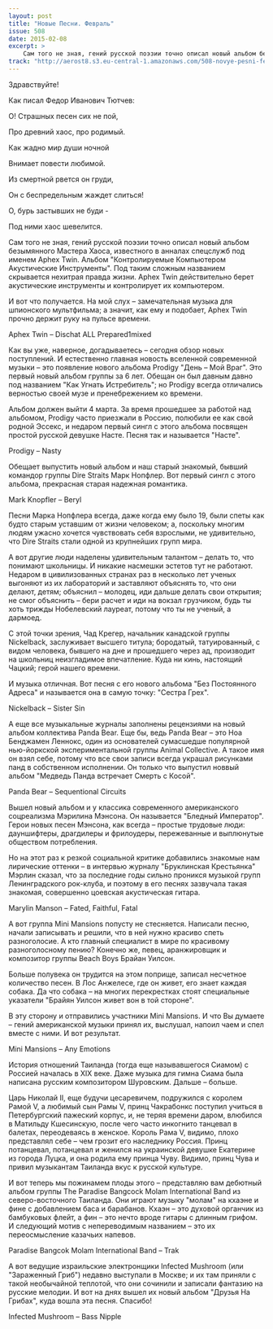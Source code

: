 ```yaml
---
layout: post
title: "Новые Песни. Февраль"
issue: 508
date: 2015-02-08
excerpt: >
    Сам того не зная, гений русской поэзии точно описал новый альбом безымянного Мастера Хаоса, известного в анналах спецслужб под именем Aphex Twin. Альбом "Контролируемые Компьютером Акустические Инструменты". Под таким сложным названием скрывается нехитрая правда жизни. Aphex Twin действительно берет акустические инструменты и контролирует их компьютером.
track: "http://aerost8.s3.eu-central-1.amazonaws.com/508-novye-pesni-fevral.mp3"
---
```


Здравствуйте!

Как писал Федор Иванович Тютчев:

О! Страшных песен сих не пой,

Про древний хаос, про родимый.

Как жадно мир души ночной

Внимает повести любимой.

Из смертной рвется он груди,

Он с беспредельным жаждет слиться!

О, бурь застывших не буди -

Под ними хаос шевелится.

Сам того не зная, гений русской поэзии точно описал новый альбом безымянного Мастера Хаоса, известного в анналах спецслужб под именем Aphex Twin. Альбом "Контролируемые Компьютером Акустические Инструменты". Под таким сложным названием скрывается нехитрая правда жизни. Aphex Twin действительно берет акустические инструменты и контролирует их компьютером.

И вот что получается. На мой слух – замечательная музыка для шпионского мультфильма; а значит, как ему и подобает, Aphex Twin прочно держит руку на пульсе времени.

Aphex Twin – Dischat ALL Prepared1mixed

Как вы уже, наверное, догадываетесь – сегодня обзор новых поступлений. И естественно главная новость вселенной современной музыки – это появление нового альбома Prodigy "День – Мой Враг". Это первый новый альбом группы за 6 лет. Обещан он был давным давно под названием "Как Угнать Истребитель"; но Prodigy всегда отличались верностью своей музе и пренебрежением ко времени.

Альбом должен выйти 4 марта. За время прошедшее за работой над альбомом, Prodigy часто приезжали в Россию, полюбили ее как свой родной Эссекс, и недаром первый сингл с этого альбома посвящен простой русской девушке Насте. Песня так и называется "Насте".

Prodigy – Nasty

Обещает выпустить новый альбом и наш старый знакомый, бывший командор группы Dire Straits Марк Нопфлер. Вот первый сингл с этого альбома, прекрасная старая надежная романтика.

Mark Knopfler – Beryl

Песни Марка Нопфлера всегда, даже когда ему было 19, были спеты как будто старым уставшим от жизни человеком; а, поскольку многим людям ужасно хочется чувствовать себя взрослыми, не удивительно, что Dire Straits стали одной из крупнейших групп мира.

А вот другие люди наделены удивительным талантом – делать то, что понимают школьницы. И никакие насмешки эстетов тут не работают. Недаром в цивилизованных странах раз в несколько лет ученых выгоняют из их лабораторий и заставляют объяснять то, что они делают, детям; объяснил – молодец, иди дальше делать свои открытия; не смог объяснить – бери расчет и иди на вокзал грузчиком, будь ты хоть трижды Нобелевский лауреат, потому что ты не ученый, а дармоед.

С этой точки зрения, Чад Крегер, начальник канадской группы Nickelback, заслуживает высшего титула; бородатый, татуированный, с видом человека, бывшего на дне и прошедшего через ад, производит на школьниц неизгладимое впечатление. Куда ни кинь, настоящий Чацкий; герой нашего времени.

И музыка отличная. Вот песня с его нового альбома "Без Постоянного Адреса" и называется она в самую точку: "Сестра Грех".

Nickelback – Sister Sin

А еще все музыкальные журналы заполнены рецензиями на новый альбом коллектива Panda Bear. Еще бы, ведь Panda Bear – это Ноа Бенджамен Леннокс, один из основателей сумасшедше популярной нью-йоркской экспериментальной группы Animal Collective. А такое имя он взял себе, потому что все свои записи всегда украшал рисунками панд в собственном исполнении. Он только что выпустил новвый альбом "Медведь Панда встречает Смерть с Косой".

Panda Bear – Sequentional Circuits

Вышел новый альбом и у классика современного американского соцреализма Мэрилина Мэнсона. Он называется "Бледный Император". Герои новых песен Мэнсона, как всегда – простые трудовые люди: дауншифтеры, драгдилеры и фрилоудеры, пережеванные и выплюнутые обществом потребления.

Но на этот раз к резкой социальной критике добавились знакомые нам лирические оттенки – в интервью журналу "Бруклинская Крестьянка" Мэрлин сказал, что за последние годы сильно проникся музыкой групп Ленинградского рок-клуба, и поэтому в его песнях зазвучала такая знакомая, совершенно цоевская акустическая гитара.

Marylin Manson – Fated, Faithful, Fatal

А вот группа Mini Mansions попусту не стесняется. Написали песню, начали записывать и решили, что в ней нужно красиво спеть разноголосие. А кто главный специалист в мире по красивому разноголосному пению? Конечно же, певец, аранжировщик и композитор группы Beach Boys Брайан Уилсон.

Больше полувека он трудится на этом поприще, записал несчетное количество песен. В Лос Анжелесе, где он живет, его знает каждая собака. Да что собака – на многих перекрестках стоят специальные указатели "Брайян Уилсон живет вон в той стороне".

В эту сторону и отправились участники Mini Mansions. И что Вы думаете – гений американской музыки принял их, выслушал, напоил чаем и спел вместе с ними. И вот результат.

Mini Mansions – Any Emotions

История отношений Таиланда (тогда еще называвшегося Сиамом) с Россией началась в XIX веке. Даже музыка для гимна Сиама была написана русским композитором Шуровским. Дальше – больше.

Царь Николай II, еще будучи цесаревичем, подружился с королем Рамой V, а любимый сын Рамы V, принц Чакрабонкс поступил учиться в Петербургский пажеский корпус, и, не теряя времени даром, влюбился в Матильду Кшесинскую, после чего часто инкогнито танцевал в балетах, переодеваясь в женское. Король Рама V, видимо, плохо представлял себе – чем грозит его наследнику Россия. Принц потанцевал, потанцевал и женился на украинской девушке Екатерине из города Луцка, и она родила ему принца Чуву. Видимо, принц Чува и привил музыкантам Таиланда вкус к русской культуре.

И вот теперь мы пожинамем плоды этого – представляю вам дебютный альбом группы The Paradise Bangcock Molam International Band из северо-восточного Таиланда. Они играют музыку "молам" на кхаэне и фине с добавлением баса и барабанов. Кхаэн – это духовой органчик из бамбуковых флейт, а фин – это нечто вроде гитары с длинным грифом. И следующий мотив с непереводимым названием – это их переосмысление казачьих напевов.

Paradise Bangcok Molam International Band – Trak

А вот ведущие израильские электронщики Infected Mushroom (или "Зараженный Гриб") недавно выступали в Москве; и их там приняли с такой необычайной теплотой, что они сочинили и записали фантазию на русские мелодии. И вот на днях вышел их новый альбом "Друзья На Грибах", куда вошла эта песня. Спасибо!

Infected Mushroom – Bass Nipple
